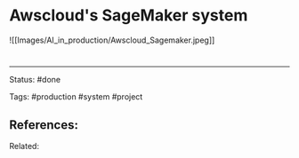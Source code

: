 # Awscloud's SageMaker system

![[Images/AI_in_production/Awscloud_Sagemaker.jpeg]]



# 

---
Status: #done

Tags: #production #system #project 

References:
- 

Related:

